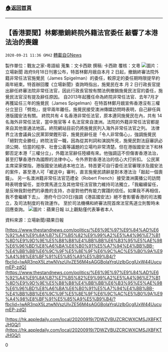 ###  [:house:返回首頁](https://github.com/ourhimalayas/txt)
---

## 【香港要聞】林鄭撤銷終院外籍法官委任 敲響了本港法治的喪鐘
`2020-09-21 11:36 GM42` [轉載自GNews](https://gnews.org/zh-hant/374511/)

製作單位：戰友之家-粵語組
蒐集：文卡西歐
撰稿: 卡西歐
覆核：文粵
![](https://s3.amazonaws.com/gnews-media-offload/wp-content/uploads/2020/09/21113023/judge-09_YuSvO_1200x0.png)圖片：立場新聞
政府9月18日刊憲公布，特首林鄭月娥自本月 2 日起，撤銷終審法院外籍非常任法官施覺民（James Spigelman）的委任，較原定的委任期時限提早約兩年結束。特首辦回覆《立場新聞》查詢時指出，施覺民在本 月 2 日行政長官提出辭任終審法院非常任法官，因此行政長官按有關法例撤銷施覺民法官的委任，施覺民法官沒有提及辭任原因。
 自2013年起獲任命為終院非常任法官、去年7月才再獲延任三年的施覺民（James Spigelman）在特首林鄭月娥宣佈香港沒有三權分立翌日「劈炮」，提早兩年離任。施覺民接受澳洲傳媒訪問時表明，自己辭任與港版國安法有關。
 終院共有 4 名香港非常任法官，原本連同施覺民在內，共有 14 名海外非常任法官，當中施官等 4 名法官來自澳洲。法院的外籍非常任法官都是來自其他普通法地區。終院網站目前仍將施覺民列入海外非常任法官之列。
 法律界立法會議員公民黨郭榮鏗形容，施覺民辭任是「令人非常傷心」，強調施覺民「絕對完全勝任」終院法官一職，因為從其判詞和演說所見，施覺民對法庭審訊必須公開、恰當的程序、社會公義等議題的立場均非常清楚。但在港版國安法下和林鄭否定本港「三權分立」，外籍法官辭任陸續有來。他強調這不但傷害香港法治，甚至打擊香港作為國際的法律中心，令外界對香港法治的信心大打折扣。
 公民黨主席梁家傑指，港版國安法繞過本地立法，特首更可自行委任法官審理涉及國安法的案件，甚至港人可「被送中」審判，直言施覺民請辭是對本港法治「敲起一個喪鐘」。
 另一名澳洲籍非常任法官范禮全（Robert French）接受澳洲廣播公司訪問時表明會留任，並欣賞馬道立及其他常任法官致力維持司法獨立，「我繼續留任，是反映我對他們的承擔的支持，亦是對他們有能力實踐的信任。如果我不再相信，我不會繼續下去」。
 港府今日(20日)強調《港區國安法》絕不會影響香港的司法獨立，及司法制度的有效運作。
 至於司法機構和終審法院首席法官馬道立則暫時未回應查詢。
![](https://s3.amazonaws.com/gnews-media-offload/wp-content/uploads/2020/09/21113122/image005.png)圖片：蘋果日報
以上觀點僅代表筆者本人

資料來源：立場新聞/蘋果日報

[https://www.thestandnews.com/politics/%E6%9E%97%E9%84%AD%E6%92%A4%E9%8A%B7%E7%B5%82%E9%99%A2%E5%A4%96%E7%B1%8D%E9%9D%9E%E5%B8%B8%E4%BB%BB%E6%B3%95%E5%AE%98%E6%96%BD%E8%A6%BA%E6%B0%91%E5%A7%94%E4%BB%BB-%E4%BB%BB%E6%9C%9F%E5%8E%9F%E6%9C%AC%E5%B0%9A%E9%A4%98%E8%BF%91%E5%85%A9%E5%B9%B4/?fbclid=IwAR3npX5LztwNVszUIvZE56M4sAGGBoIaYrqUzlbGcglUxW44UucumEP-zdQ](https://www.thestandnews.com/politics/%E6%9E%97%E9%84%AD%E6%92%A4%E9%8A%B7%E7%B5%82%E9%99%A2%E5%A4%96%E7%B1%8D%E9%9D%9E%E5%B8%B8%E4%BB%BB%E6%B3%95%E5%AE%98%E6%96%BD%E8%A6%BA%E6%B0%91%E5%A7%94%E4%BB%BB-%E4%BB%BB%E6%9C%9F%E5%8E%9F%E6%9C%AC%E5%B0%9A%E9%A4%98%E8%BF%91%E5%85%A9%E5%B9%B4/?fbclid=IwAR3npX5LztwNVszUIvZE56M4sAGGBoIaYrqUzlbGcglUxW44UucumEP-zdQ)

[https://hk.appledaily.com/local/20200919/7DWZVBUZCRCWXCMSJXBFKTJHGQ/](https://hk.appledaily.com/local/20200919/7DWZVBUZCRCWXCMSJXBFKTJHGQ/)

0
